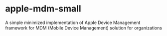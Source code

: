 # apple-mdm-small

A simple minimized implementation of Apple Device Management framework for MDM (Mobile Device Management) solution for organizations
